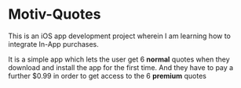 # Motiv-Quotes

This is an iOS app development project wherein I am learning how to integrate In-App purchases. 

It is a simple app which lets the user get 6 **normal** quotes when they download and install the app for the first time. And they have to pay a further
$0.99 in order to get access to the 6 **premium** quotes
